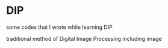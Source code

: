 # DIP
some codes that I wrote while learning DIP

traditional method of Digital Image Processing including image 
